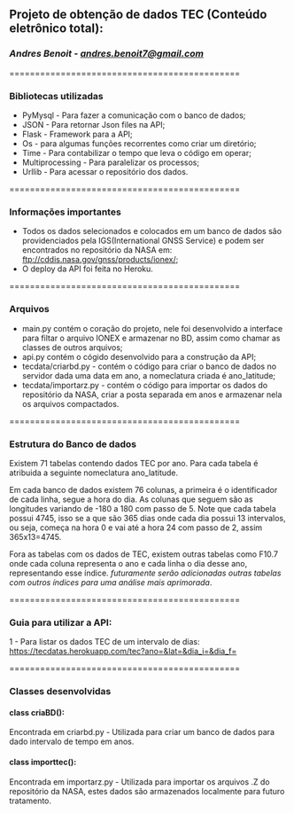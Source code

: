 ## **Projeto de obtenção de dados TEC (Conteúdo eletrônico total):**
### *Andres Benoit - andres.benoit7@gmail.com*
=============================================

### Bibliotecas utilizadas
- PyMysql - Para fazer a comunicação com o banco de dados;
- JSON - Para retornar Json files na API;
- Flask - Framework para a API;
- Os - para algumas funções recorrentes como criar um diretório;
- Time - Para contabilizar o tempo que leva o código em operar;
- Multiprocessing - Para paralelizar os processos;
- Urllib - Para acessar o repositório dos dados.

=============================================

### Informações importantes
- Todos os dados selecionados e colocados em um banco de dados são providenciados pela IGS(International GNSS Service) e podem ser encontrados
no repositório da NASA em: ftp://cddis.nasa.gov/gnss/products/ionex/;
- O deploy da API foi feita no Heroku.

=============================================

### Arquivos
- main.py contém o coração do projeto, nele foi desenvolvido a interface para filtar o arquivo IONEX e armazenar no BD, assim como chamar as classes de outros arquivos;
- api.py contém o cógido desenvolvido para a construção da API;
- tecdata/criarbd.py - contém o código para criar o banco de dados no servidor dada uma data em ano, a nomeclatura criada é ano_latitude;
- tecdata/importarz.py - contém o código para importar os dados do repositório da NASA, criar a posta separada em anos e armazenar nela os arquivos compactados.

=============================================

### Estrutura do Banco de dados
Existem 71 tabelas contendo dados TEC por ano. Para cada tabela é atribuida a seguinte nomeclatura ano_latitude.

Em cada banco de dados existem 76 colunas, a primeira é o identificador de cada linha, segue a hora do dia. As colunas que seguem são as longitudes variando de -180 a 180 com passo de 5. Note que cada tabela possui 4745, isso se a que são 365 dias onde cada dia possui 13 intervalos, ou seja, começa na hora 0 e vai até a hora 24 com passo de 2, assim 365x13=4745.

Fora as tabelas com os dados de TEC, existem outras tabelas como F10.7 onde cada coluna representa o ano e cada linha o dia desse ano, representando esse índice.
*futuramente serão adicionadas outras tabelas com outros índices para uma análise mais aprimorada*.

=============================================

### Guia para utilizar a API:

1 - Para listar os dados TEC de um intervalo de dias: https://tecdatas.herokuapp.com/tec?ano=&lat=&dia_i=&dia_f=

=============================================

### Classes desenvolvidas
#### class criaBD():
Encontrada em criarbd.py - Utilizada para criar um banco de dados para dado intervalo de tempo em anos.
#### class importtec():
Encontrada em importarz.py - Utilizada para importar os arquivos .Z do repositório da NASA, estes dados são armazenados localmente para futuro tratamento.
